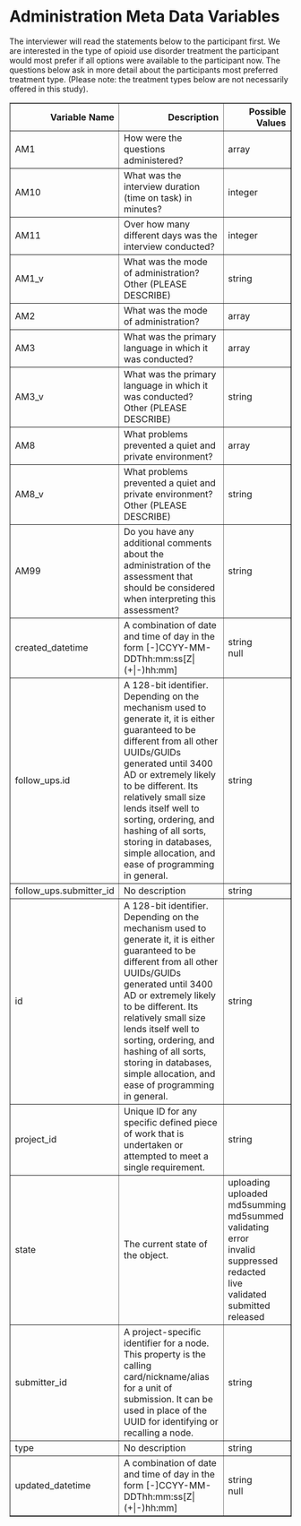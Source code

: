 # Administration Meta Data Variables

The interviewer will read the statements below to the participant first. We are interested in the type of opioid use disorder treatment the participant would most prefer if all options were available to the participant now. The questions below ask in more detail about the participants most preferred treatment type. (Please note: the treatment types below are not necessarily offered in this study).


<table border="1" class="dataframe">
  <thead>
    <tr style="text-align: right;">
      <th>Variable Name</th>
      <th>Description</th>
      <th>Possible Values</th>
    </tr>
  </thead>
  <tbody>
    <tr>
      <td>AM1</td>
      <td>How were the questions administered?</td>
      <td>array</td>
    </tr>
    <tr>
      <td>AM10</td>
      <td>What was the interview duration (time on task) in minutes?</td>
      <td>integer</td>
    </tr>
    <tr>
      <td>AM11</td>
      <td>Over how many different days was the interview conducted?</td>
      <td>integer</td>
    </tr>
    <tr>
      <td>AM1_v</td>
      <td>What was the mode of administration?  Other (PLEASE DESCRIBE)</td>
      <td>string</td>
    </tr>
    <tr>
      <td>AM2</td>
      <td>What was the mode of administration?</td>
      <td>array</td>
    </tr>
    <tr>
      <td>AM3</td>
      <td>What was the primary language in which it was conducted?</td>
      <td>array</td>
    </tr>
    <tr>
      <td>AM3_v</td>
      <td>What was the primary language in which it was conducted? Other (PLEASE DESCRIBE)</td>
      <td>string</td>
    </tr>
    <tr>
      <td>AM8</td>
      <td>What problems prevented a quiet and private environment?</td>
      <td>array</td>
    </tr>
    <tr>
      <td>AM8_v</td>
      <td>What problems prevented a quiet and private environment? Other (PLEASE DESCRIBE)</td>
      <td>string</td>
    </tr>
    <tr>
      <td>AM99</td>
      <td>Do you have any additional comments about the administration of the assessment that should be considered when interpreting this assessment?</td>
      <td>string</td>
    </tr>
    <tr>
      <td>created_datetime</td>
      <td>A combination of date and time of day in the form [-]CCYY-MM-DDThh:mm:ss[Z|(+|-)hh:mm]</td>
      <td>string<br>null</td>
    </tr>
    <tr>
      <td>follow_ups.id</td>
      <td>A 128-bit identifier. Depending on the mechanism used to generate it, it is either guaranteed to be different from all other UUIDs/GUIDs generated until 3400 AD or extremely likely to be different. Its relatively small size lends itself well to sorting, ordering, and hashing of all sorts, storing in databases, simple allocation, and ease of programming in general.</td>
      <td>string</td>
    </tr>
    <tr>
      <td>follow_ups.submitter_id</td>
      <td>No description</td>
      <td>string</td>
    </tr>
    <tr>
      <td>id</td>
      <td>A 128-bit identifier. Depending on the mechanism used to generate it, it is either guaranteed to be different from all other UUIDs/GUIDs generated until 3400 AD or extremely likely to be different. Its relatively small size lends itself well to sorting, ordering, and hashing of all sorts, storing in databases, simple allocation, and ease of programming in general.</td>
      <td>string</td>
    </tr>
    <tr>
      <td>project_id</td>
      <td>Unique ID for any specific defined piece of work that is undertaken or attempted to meet a single requirement.</td>
      <td>string</td>
    </tr>
    <tr>
      <td>state</td>
      <td>The current state of the object.</td>
      <td>uploading<br>uploaded<br>md5summing<br>md5summed<br>validating<br>error<br>invalid<br>suppressed<br>redacted<br>live<br>validated<br>submitted<br>released</td>
    </tr>
    <tr>
      <td>submitter_id</td>
      <td>A project-specific identifier for a node. This property is the calling card/nickname/alias for a unit of submission. It can be used in place of the UUID for identifying or recalling a node.</td>
      <td>string</td>
    </tr>
    <tr>
      <td>type</td>
      <td>No description</td>
      <td>string</td>
    </tr>
    <tr>
      <td>updated_datetime</td>
      <td>A combination of date and time of day in the form [-]CCYY-MM-DDThh:mm:ss[Z|(+|-)hh:mm]</td>
      <td>string<br>null</td>
    </tr>
  </tbody>
</table>